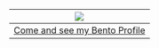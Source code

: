 |[<img src="https://api.bento.me/v1/og/cog25?v=467701" />](https://bento.me/cog25)|
|--|
[Come and see my Bento Profile](https://bento.me/cog25)||
